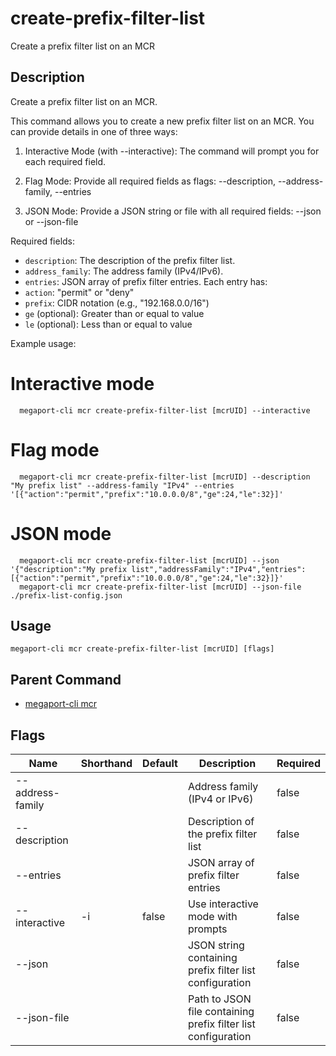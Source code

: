 # create-prefix-filter-list

Create a prefix filter list on an MCR

## Description

Create a prefix filter list on an MCR.

This command allows you to create a new prefix filter list on an MCR.
You can provide details in one of three ways:

1. Interactive Mode (with --interactive):
   The command will prompt you for each required field.

2. Flag Mode:
   Provide all required fields as flags:
   --description, --address-family, --entries

3. JSON Mode:
   Provide a JSON string or file with all required fields:
   --json <json-string> or --json-file <path>

Required fields:
- `description`: The description of the prefix filter list.
- `address_family`: The address family (IPv4/IPv6).
- `entries`: JSON array of prefix filter entries. Each entry has:
- `action`: "permit" or "deny"
- `prefix`: CIDR notation (e.g., "192.168.0.0/16")
- `ge` (optional): Greater than or equal to value
- `le` (optional): Less than or equal to value

Example usage:

  # Interactive mode
```
  megaport-cli mcr create-prefix-filter-list [mcrUID] --interactive
```

  # Flag mode
```
  megaport-cli mcr create-prefix-filter-list [mcrUID] --description "My prefix list" --address-family "IPv4" --entries '[{"action":"permit","prefix":"10.0.0.0/8","ge":24,"le":32}]'
```

  # JSON mode
```
  megaport-cli mcr create-prefix-filter-list [mcrUID] --json '{"description":"My prefix list","addressFamily":"IPv4","entries":[{"action":"permit","prefix":"10.0.0.0/8","ge":24,"le":32}]}'
  megaport-cli mcr create-prefix-filter-list [mcrUID] --json-file ./prefix-list-config.json
```



## Usage

```
megaport-cli mcr create-prefix-filter-list [mcrUID] [flags]
```



## Parent Command

* [megaport-cli mcr](mcr.md)




## Flags

| Name | Shorthand | Default | Description | Required |
|------|-----------|---------|-------------|----------|
| --address-family |  |  | Address family (IPv4 or IPv6) | false |
| --description |  |  | Description of the prefix filter list | false |
| --entries |  |  | JSON array of prefix filter entries | false |
| --interactive | -i | false | Use interactive mode with prompts | false |
| --json |  |  | JSON string containing prefix filter list configuration | false |
| --json-file |  |  | Path to JSON file containing prefix filter list configuration | false |



